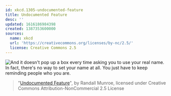 ```yaml
---
id: xkcd.1305-undocumented-feature
title: Undocumented Feature
desc: ''
updated: 1616186984398
created: 1387353600000
sources:
  name: xkcd
  url: 'https://creativecommons.org/licenses/by-nc/2.5/'
  license: Creative Commons 2.5
---
```

![And it doesn't pop up a box every time asking you to use your real name. In fact, there's no way to set your name at all. You just have to keep reminding people who you are.](https://imgs.xkcd.com/comics/undocumented_feature.png)
> "[Undocumented Feature](https://xkcd.com/1305/)", by Randall Munroe, licensed under Creative Commons Attribution-NonCommercial 2.5 License
